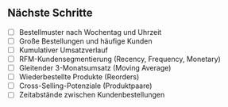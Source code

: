 ## Nächste Schritte

- [ ] Bestellmuster nach Wochentag und Uhrzeit
- [ ] Große Bestellungen und häufige Kunden
- [ ] Kumulativer Umsatzverlauf
- [ ] RFM-Kundensegmentierung (Recency, Frequency, Monetary)
- [ ] Gleitender 3-Monatsumsatz (Moving Average)
- [ ] Wiederbestellte Produkte (Reorders)
- [ ] Cross-Selling-Potenziale (Produktpaare)
- [ ] Zeitabstände zwischen Kundenbestellungen
